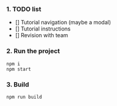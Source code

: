 ### 1. TODO list

- [] Tutorial navigation (maybe a modal)
- [] Tutorial instructions
- [] Revision with team

### 2. Run the project

```shell
npm i
npm start
```

### 3. Build

```shell
npm run build
```
